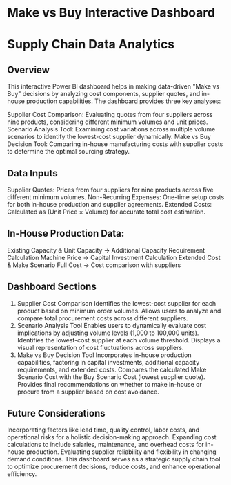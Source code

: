 # Make vs Buy Interactive Dashboard
# Supply Chain Data Analytics
## Overview
This interactive Power BI dashboard helps in making data-driven "Make vs Buy" decisions by analyzing cost components, supplier quotes, and in-house production capabilities. The dashboard provides three key analyses:

Supplier Cost Comparison: Evaluating quotes from four suppliers across nine products, considering different minimum volumes and unit prices.
Scenario Analysis Tool: Examining cost variations across multiple volume scenarios to identify the lowest-cost supplier dynamically.
Make vs Buy Decision Tool: Comparing in-house manufacturing costs with supplier costs to determine the optimal sourcing strategy.

## Data Inputs
Supplier Quotes: Prices from four suppliers for nine products across five different minimum volumes.
Non-Recurring Expenses: One-time setup costs for both in-house production and supplier agreements.
Extended Costs: Calculated as (Unit Price × Volume) for accurate total cost estimation.
## In-House Production Data:
Existing Capacity & Unit Capacity → Additional Capacity Requirement Calculation
Machine Price → Capital Investment Calculation
Extended Cost & Make Scenario Full Cost → Cost comparison with suppliers
## Dashboard Sections
1. Supplier Cost Comparison
Identifies the lowest-cost supplier for each product based on minimum order volumes.
Allows users to analyze and compare total procurement costs across different suppliers.
2. Scenario Analysis Tool
Enables users to dynamically evaluate cost implications by adjusting volume levels (1,000 to 100,000 units).
Identifies the lowest-cost supplier at each volume threshold.
Displays a visual representation of cost fluctuations across suppliers.
3. Make vs Buy Decision Tool
Incorporates in-house production capabilities, factoring in capital investments, additional capacity requirements, and extended costs.
Compares the calculated Make Scenario Cost with the Buy Scenario Cost (lowest supplier quote).
Provides final recommendations on whether to make in-house or procure from a supplier based on cost avoidance.
## Future Considerations
Incorporating factors like lead time, quality control, labor costs, and operational risks for a holistic decision-making approach.
Expanding cost calculations to include salaries, maintenance, and overhead costs for in-house production.
Evaluating supplier reliability and flexibility in changing demand conditions.
This dashboard serves as a strategic supply chain tool to optimize procurement decisions, reduce costs, and enhance operational efficiency.
